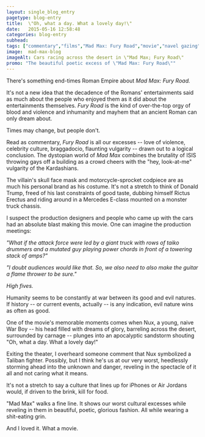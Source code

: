 ```yaml
---
layout: single_blog_entry
pagetype: blog-entry
title:  \"Oh, what a day. What a lovely day!\"
date:   2015-05-16 12:58:48
categories: blog-entry
subhead:
tags: ["commentary","films","Mad Max: Fury Road","movie","navel gazing","violence"]
image:  mad-max-blog
imageAlt: Cars racing across the desert in \"Mad Max; Fury Road\"
promo: "The beautiful poetic excess of \"Mad Max: Fury Road\""
---  
```


There's something end-times Roman Empire about *Mad Max: Fury Road.*

It's not a new idea that the decadence of the Romans' entertainments said as much about the people who enjoyed them as it did about the entertainments themselves. *Fury Road* is the kind of over-the-top orgy of blood and violence and inhumanity and mayhem that an ancient Roman can only dream about.

Times may change, but people don't.

Read as commentary, *Fury Road* is all our excesses -- love of violence, celebrity culture, braggadocio, flaunting vulgarity -- drawn out to a logical conclusion. The dystopian world of *Mad Max* combines the brutality of ISIS throwing gays off a building as a crowd cheers with the "hey, look-at-me" vulgarity of the Kardashians.

The villain's skull face mask and motorcycle-sprocket codpiece are as much his personal brand as his costume. It's not a stretch to think of Donald Trump, freed of his last constraints of good taste, dubbing himself Rictus Erectus and riding around in a Mercedes E-class mounted on a monster truck chassis.

I suspect the production designers and people who came up with the cars had an absolute blast making this movie. One can imagine the production meetings:

*"What if the attack force were led by a giant truck with rows of taiko drummers and a mutated guy playing power chords in front of a towering stack of amps?"*

*"I doubt audiences would like that. So, we also need to also make the guitar a flame thrower to be sure."*

*High fives.*

Humanity seems to be constantly at war between its good and evil natures. If history -- or current events, actually -- is any indication, evil nature wins as often as good.

One of the movie's memorable moments comes when Nux, a young, naive War Boy --  his head filled with dreams of glory, barreling across the desert, surrounded by carnage -- plunges into an apocalyptic sandstorm shouting "Oh, what a day. What a lovely day!"

Exiting the theater, I overheard someone comment that Nux symbolized a Taliban fighter. Possibly, but I think he's us at our very worst, heedlessly storming ahead into the unknown and danger, reveling in the spectacle of it all and not caring what it means.

It's not a stretch to say a culture that lines up for iPhones or Air Jordans would, if driven to the brink, kill for food.

"Mad Max" walks a fine line. It shows our worst cultural excesses while reveling in them in beautiful, poetic, glorious fashion. All while wearing a shit-eating grin.

And I loved it. What a movie.
